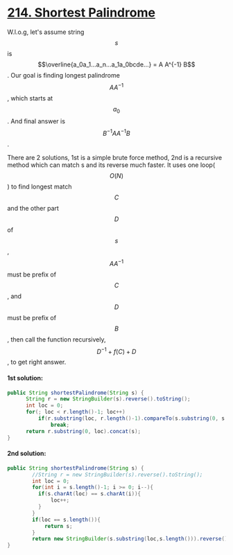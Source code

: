 # [214. Shortest Palindrome](https://leetcode.com/problems/shortest-palindrome/)  
W.l.o.g, let's assume string $$s$$ is $$\overline{a_0a_1...a_n...a_1a_0bcde...} = A A^{-1} B$$ . Our goal is finding longest palindrome $$AA^{-1}$$, which starts at $$a_0$$. And final answer is $$B^{-1}AA^{-1}B$$.  

There are 2 solutions, 1st is a simple brute force method, 2nd is a recursive method which can match s and its reverse much faster. It uses one loop( $$O(N)$$ ) to find longest match $$C$$ and the other part $$D$$ of $$s$$, $$AA^{-1}$$ must be prefix of $$C$$ , and $$D$$ must be prefix of $$B$$ , then call the function recursively, $$D^{-1}+f(C)+D$$ , to get right answer.  


#### 1st solution:
```java
public String shortestPalindrome(String s) {
      String r = new StringBuilder(s).reverse().toString();
      int loc = 0;
      for(; loc < r.length()-1; loc++)
          if(r.substring(loc, r.length()-1).compareTo(s.substring(0, s.length()-1-loc)) == 0)
              break;
      return r.substring(0, loc).concat(s);
}
```
#### 2nd solution:
```java
public String shortestPalindrome(String s) {
		//String r = new StringBuilder(s).reverse().toString();
		int loc = 0;
		for(int i = s.length()-1; i >= 0; i--){
		  if(s.charAt(loc) == s.charAt(i)){
		      loc++;
		  } 
		}
		if(loc == s.length()){
		    return s;
		}
        return new StringBuilder(s.substring(loc,s.length())).reverse().toString() + shortestPalindrome(s.substring(0,loc)) + s.substring(loc,s.length()); 
}
```